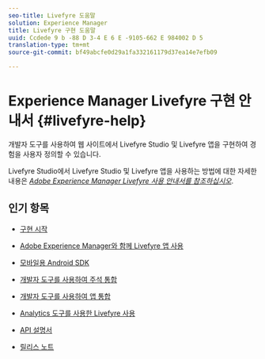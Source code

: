 ```yaml
---
seo-title: Livefyre 도움말
solution: Experience Manager
title: Livefyre 구현 도움말
uuid: Ccdede 9 b -88 D 3-4 E 6 E -9105-662 E 984002 D 5
translation-type: tm+mt
source-git-commit: bf49abcfe0d29a1fa332161179d37ea14e7efb09

---
```



# Experience Manager Livefyre 구현 안내서 {#livefyre-help}

개발자 도구를 사용하여 웹 사이트에서 Livefyre Studio 및 Livefyre 앱을 구현하여 경험을 사용자 정의할 수 있습니다.

Livefyre Studio에서 Livefyre Studio 및 Livefyre 앱을 사용하는 방법에 대한 자세한 내용은 [*Adobe Experience Manager Livefyre 사용 안내서를 참조하십시오*](/help/using/home.md).

## 인기 항목

* [구현 시작](c-getting-started/c-getting-started.md)

* [Adobe Experience Manager와 함께 Livefyre 앱 사용](https://helpx.adobe.com/experience-manager/6-4/sites/administering/using/livefyre.html)

* [모바일용 Android SDK](c-mobile-sdks/c-android-sdk.md)

* [개발자 도구를 사용하여 주석 통합](/help/implementation/c-app-integrations/c-comments-integration/c-comments-integration.md)

* [개발자 도구를 사용하여 앱 통합](/help/implementation/c-getting-started/c-implementation-process/c-implementation-process.md)

* [Analytics 도구를 사용한 Livefyre 사용](/help/implementation/livefyre-analytics/livefyre-analytics.md)

* [API 설명서](https://api.livefyre.com)

* [릴리스 노트](/help/using/c-rn/c-rn.md)